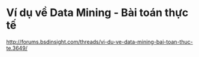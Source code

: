 # Ví dụ về Data Mining - Bài toán thực tế

http://forums.bsdinsight.com/threads/vi-du-ve-data-mining-bai-toan-thuc-te.3649/
